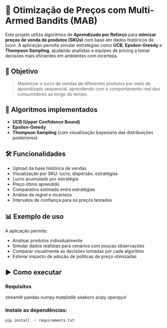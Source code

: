 # 🎯 Otimização de Preços com Multi-Armed Bandits (MAB)

Este projeto utiliza algoritmos de **Aprendizado por Reforço** para **otimizar preços de venda de produtos (SKUs)** com base em dados históricos de lucro. A aplicação permite simular estratégias como **UCB**, **Epsilon-Greedy** e **Thompson Sampling**, ajudando analistas e equipes de pricing a tomar decisões mais eficientes em ambientes com incerteza.

## 📌 Objetivo

> Maximizar o lucro de vendas de diferentes produtos por meio de aprendizado sequencial, aprendendo com o comportamento real dos consumidores ao longo do tempo.

## 🧠 Algoritmos implementados

- **UCB (Upper Confidence Bound)**  
- **Epsilon-Greedy**  
- **Thompson Sampling** (com visualização bayesiana das distribuições posteriores)

## 🛠️ Funcionalidades

- Upload da base histórica de vendas
- Visualização por SKU: lucro, dispersão, estratégias
- Lucro acumulado por estratégia
- Preço ótimo aprendido
- Comparativo estimado entre estratégias
- Análise de *regret* e incerteza
- Intervalos de confiança para os preços testados

## 📊 Exemplo de uso

A aplicação permite:
- Analisar produtos individualmente
- Simular dados realistas para cenários com poucas observações
- Comparar visualmente as decisões tomadas por cada algoritmo
- Estimar impacto de adoção de políticas de preço otimizadas

## ▶️ Como executar

### Requisitos
streamlit
pandas
numpy
matplotlib
seaborn
scipy
openpyxl

### Instale as dependências:

```bash
pip install -r requirements.txt
